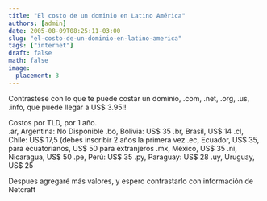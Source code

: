 ```yaml
---
title: "El costo de un dominio en Latino América"
authors: [admin]
date: 2005-08-09T08:25:11-03:00
slug: "el-costo-de-un-dominio-en-latino-america"
tags: ["internet"]
draft: false
math: false
image:
  placement: 3
---
```


Contrastese con lo que te puede costar un dominio, .com, .net, .org,
.us, .info, que puede llegar a US\$ 3.95!!

Costos por TLD, por 1 año.\
.ar, Argentina: No Disponible .bo, Bolivia: US\$ 35 .br, Brasil, US\$ 14
.cl, Chile: US\$ 17,5 (debes inscribir 2 años la primera vez .ec,
Ecuador, US\$ 35, para ecuatorianos, US\$ 50 para extranjeros .mx,
México, US\$ 35 .ni, Nicaragua, US\$ 50 .pe, Perú: US\$ 35 .py,
Paraguay: US\$ 28 .uy, Uruguay, US\$ 25

Despues agregaré más valores, y espero contrastarlo con información de
Netcraft
